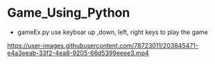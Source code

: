 # Game_Using_Python

- gameEx.py  use keyboar up ,down, left, right keys to play the game 


https://user-images.githubusercontent.com/78723011/203845471-e4a3eeab-33f2-4ea8-9205-66d5399eeee3.mp4

